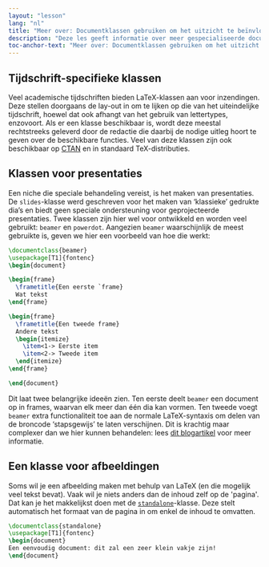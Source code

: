 ```yaml
---
layout: "lesson"
lang: "nl"
title: "Meer over: Documentklassen gebruiken om het uitzicht te beïnvloeden"
description: "Deze les geeft informatie over meer gespecialiseerde documentklassen voor LaTeX."
toc-anchor-text: "Meer over: Documentklassen gebruiken om het uitzicht te beïnvloeden"
---
```


## Tijdschrift-specifieke klassen

Veel academische tijdschriften bieden LaTeX-klassen aan voor inzendingen.
Deze stellen doorgaans de lay-out in om te lijken op die van het uiteindelijke tijdschrift, hoewel dat ook afhangt van het gebruik van lettertypes, enzovoort.
Als er een klasse beschikbaar is, wordt deze meestal rechtstreeks geleverd door de redactie die daarbij de nodige uitleg hoort te geven over de beschikbare functies.
Veel van deze klassen zijn ook beschikbaar op [CTAN](https://ctan.org) en in standaard TeX-distributies.

## Klassen voor presentaties

Een niche die speciale behandeling vereist, is het maken van presentaties.
De `slides`-klasse werd geschreven voor het maken van ‘klassieke’ gedrukte dia’s en biedt geen speciale ondersteuning voor geprojecteerde presentaties.
Twee klassen zijn hier wel voor ontwikkeld en worden veel gebruikt: `beamer` en `powerdot`.
Aangezien `beamer` waarschijnlijk de meest gebruikte is, geven we hier een voorbeeld van hoe die werkt:

```latex
\documentclass{beamer}
\usepackage[T1]{fontenc}
\begin{document}

\begin{frame}
  \frametitle{Een eerste `frame}
  Wat tekst
\end{frame}

\begin{frame}
  \frametitle{Een tweede frame}
  Andere tekst
  \begin{itemize}
    \item<1-> Eerste item
    \item<2-> Tweede item
  \end{itemize}
\end{frame}

\end{document}
```

Dit laat twee belangrijke ideeën zien.
Ten eerste deelt `beamer` een document op in frames, waarvan elk meer dan één dia kan vormen.
Ten tweede voegt `beamer` extra functionaliteit toe aan de normale LaTeX-syntaxis om delen van de broncode ‘stapsgewijs’ te laten verschijnen.
Dit is krachtig maar complexer dan we hier kunnen behandelen:
lees [dit blogartikel](https://www.texdev.net/2014/01/17/the-beamer-slide-overlay-concept/) voor meer informatie.

## Een klasse voor afbeeldingen

Soms wil je een afbeelding maken met behulp van LaTeX (en die mogelijk veel tekst bevat).
Vaak wil je niets anders dan de inhoud zelf op de 'pagina'.
Dat kan je het makkelijkst doen met de [`standalone`](https://ctan.org/pkg/standalone)-klasse.
Deze stelt automatisch het formaat van de pagina in om enkel de inhoud te omvatten.

```latex
\documentclass{standalone}
\usepackage[T1]{fontenc}
\begin{document}
Een eenvoudig document: dit zal een zeer klein vakje zijn!
\end{document}
```
